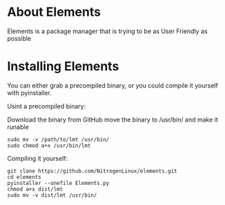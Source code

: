 # About Elements
Elements is a package manager that is trying to be as User Friendly as possible
# Installing Elements
You can either grab a precompiled binary, or you could compile it yourself with pyinstaller.

Usint a precompiled binary:

Download the binary from GitHub
move the binary to /usr/bin/ and make it runable
```
sudo mv -v /path/to/lmt /usr/bin/
sudo chmod a+x /usr/bin/lmt
```
Compiling it yourself:
```
git clone https://github.com/NitrogenLinux/elements.git
cd elements
pyinstaller --onefile Elements.py
chmod a+x dist/lmt
sudo mv -v dist/lmt /usr/bin/
```
